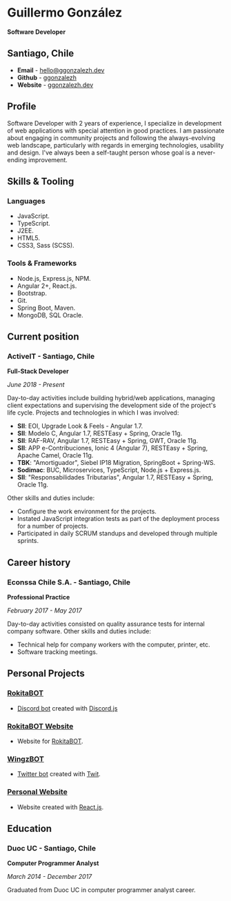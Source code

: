# Guillermo González

**Software Developer**

## Santiago, Chile

- **Email** - [hello@ggonzalezh.dev](mailto:hello@ggonzalezh.dev)
- **Github** - [ggonzalezh](https://github.com/ggonzalezh)
- **Website** - [ggonzalezh.dev](https://ggonzalezh.dev)

## Profile

Software Developer with 2 years of experience, I specialize in development of web applications with special attention in good practices. I am passionate about engaging in community projects and following the always-evolving web landscape, particularly with regards in emerging technologies, usability and design. I've always been a self-taught person whose goal is a never-ending improvement.

## Skills & Tooling
 
### Languages
 
- JavaScript.
- TypeScript.
- J2EE.
- HTML5.
- CSS3, Sass (SCSS).

### Tools & Frameworks
 
- Node.js, Express.js, NPM.
- Angular 2+, React.js.
- Bootstrap.
- Git.
- Spring Boot, Maven.
- MongoDB, SQL Oracle.

## Current position

### ActiveIT - Santiago, Chile

**Full-Stack Developer**

_June 2018 - Present_

Day-to-day activities include building hybrid/web applications, managing client expectations and supervising the development side of the project's life cycle. Projects and technologies in which I was involved:

- **SII**: EOI, Upgrade Look & Feels - Angular 1.7.
- **SII**: Modelo C, Angular 1.7, RESTEasy + Spring, Oracle 11g.
- **SII**: RAF-RAV, Angular 1.7, RESTEasy + Spring, GWT, Oracle 11g.
- **SII**: APP e-Contribuciones, Ionic 4 (Angular 7), RESTEasy + Spring, Apache Camel, Oracle 11g.
- **TBK**: "Amortiguador", Siebel IP18 Migration, SpringBoot + Spring-WS.
- **Sodimac**: BUC, Microservices, TypeScript, Node.js + Express.js.
- **SII**: "Responsabilidades Tributarias", Angular 1.7, RESTEasy + Spring, Oracle 11g.

Other skills and duties include:

- Configure the work environment for the projects.
- Instated JavaScript integration tests as part of the deployment process for a number of projects.
- Participated in daily SCRUM standups and developed through multiple sprints.

## Career history

### Econssa Chile S.A. - Santiago, Chile

**Professional Practice**

_February 2017 - May 2017_

Day-to-day activities consisted on quality assurance tests for internal company software. Other skills and duties include:

- Technical help for company workers with the computer, printer, etc.
- Software tracking meetings.

## Personal Projects

### [RokitaBOT](https://github.com/ggonzalezh/rokita-bot)

- [Discord bot](https://discordapp.com/oauth2/authorize?client_id=414719351338565632&scope=bot) created with [Discord.js](https://discord.js.org/#/)

### [RokitaBOT Website](https://github.com/ggonzalezh/rokitabot-web)

- Website for [RokitaBOT](https://github.com/ggonzalezh/rokita-bot).

### [WingzBOT](https://github.com/ggonzalezh/wingz-bot)

- [Twitter bot](https://twitter.com/WingzBOT) created with [Twit](https://www.npmjs.com/package/twit).

### [Personal Website](https://ggonzalezh.dev)

- Website created with [React.js](https://github.com/facebook/create-react-app).

## Education

### Duoc UC - Santiago, Chile

**Computer Programmer Analyst**

_March 2014 - December 2017_

Graduated from Duoc UC in computer programmer analyst career.

